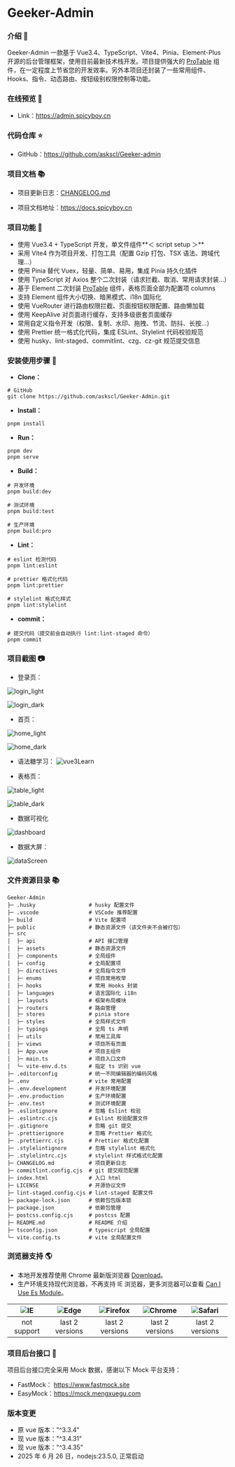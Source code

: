 # Geeker-Admin

### 介绍 📖

Geeker-Admin 一款基于 Vue3.4、TypeScript、Vite4、Pinia、Element-Plus 开源的后台管理框架，使用目前最新技术栈开发。项目提供强大的 [ProTable](https://juejin.cn/post/7166068828202336263) 组件，在一定程度上节省您的开发效率。另外本项目还封装了一些常用组件、Hooks、指令、动态路由、按钮级别权限控制等功能。

### 在线预览 👀

-   Link：https://admin.spicyboy.cn

### 代码仓库 ⭐

-   GitHub：https://github.com/askscl/Geeker-admin

### 项目文档 📚

-   项目更新日志：[CHANGELOG.md](./CHANGELOG.md)

-   项目文档地址：https://docs.spicyboy.cn

### 项目功能 🔨

-   使用 Vue3.4 + TypeScript 开发，单文件组件**＜ script setup ＞**
-   采用 Vite4 作为项目开发、打包工具（配置 Gzip 打包、TSX 语法、跨域代理…）
-   使用 Pinia 替代 Vuex，轻量、简单、易用，集成 Pinia 持久化插件
-   使用 TypeScript 对 Axios 整个二次封装（请求拦截、取消、常用请求封装…）
-   基于 Element 二次封装 [ProTable](https://juejin.cn/post/7166068828202336263) 组件，表格页面全部为配置项 columns
-   支持 Element 组件大小切换、暗黑模式、i18n 国际化
-   使用 VueRouter 进行路由权限拦截、页面按钮权限配置、路由懒加载
-   使用 KeepAlive 对页面进行缓存，支持多级嵌套页面缓存
-   常用自定义指令开发（权限、复制、水印、拖拽、节流、防抖、长按…）
-   使用 Prettier 统一格式化代码，集成 ESLint、Stylelint 代码校验规范
-   使用 husky、lint-staged、commitlint、czg、cz-git 规范提交信息

### 安装使用步骤 📔

-   **Clone：**

```text
# GitHub
git clone https://github.com/askscl/Geeker-Admin.git
```

-   **Install：**

```text
pnpm install
```

-   **Run：**

```text
pnpm dev
pnpm serve
```

-   **Build：**

```text
# 开发环境
pnpm build:dev

# 测试环境
pnpm build:test

# 生产环境
pnpm build:pro
```

-   **Lint：**

```text
# eslint 检测代码
pnpm lint:eslint

# prettier 格式化代码
pnpm lint:prettier

# stylelint 格式化样式
pnpm lint:stylelint
```

-   **commit：**

```text
# 提交代码（提交前会自动执行 lint:lint-staged 命令）
pnpm commit
```

### 项目截图 📷

-   登录页：

![login_light](https://i.imgtg.com/2023/04/13/8tknp.png)

![login_dark](https://i.imgtg.com/2023/04/13/8tmpP.png)

-   首页：

![home_light](https://i.imgtg.com/2023/04/13/8tl1j.png)

![home_dark](https://i.imgtg.com/2023/04/13/8tpfb.png)

-   语法糖学习：
    ![vue3Learn](https://ooo.0x0.ooo/2025/04/25/OcA7wr.jpg)

-   表格页：

![table_light](https://i.imgtg.com/2023/04/13/8tfMx.png)

![table_dark](https://i.imgtg.com/2023/04/13/8tv8F.png)

-   数据可视化

![dashboard](https://i.imgtg.com/2023/04/14/82Grx.png)

-   数据大屏：

![dataScreen](https://i.imgtg.com/2023/01/16/QP8HF.png)

### 文件资源目录 📚

```text
Geeker-Admin
├─ .husky                 # husky 配置文件
├─ .vscode                # VSCode 推荐配置
├─ build                  # Vite 配置项
├─ public                 # 静态资源文件（该文件夹不会被打包）
├─ src
│  ├─ api                 # API 接口管理
│  ├─ assets              # 静态资源文件
│  ├─ components          # 全局组件
│  ├─ config              # 全局配置项
│  ├─ directives          # 全局指令文件
│  ├─ enums               # 项目常用枚举
│  ├─ hooks               # 常用 Hooks 封装
│  ├─ languages           # 语言国际化 i18n
│  ├─ layouts             # 框架布局模块
│  ├─ routers             # 路由管理
│  ├─ stores              # pinia store
│  ├─ styles              # 全局样式文件
│  ├─ typings             # 全局 ts 声明
│  ├─ utils               # 常用工具库
│  ├─ views               # 项目所有页面
│  ├─ App.vue             # 项目主组件
│  ├─ main.ts             # 项目入口文件
│  └─ vite-env.d.ts       # 指定 ts 识别 vue
├─ .editorconfig          # 统一不同编辑器的编码风格
├─ .env                   # vite 常用配置
├─ .env.development       # 开发环境配置
├─ .env.production        # 生产环境配置
├─ .env.test              # 测试环境配置
├─ .eslintignore          # 忽略 Eslint 校验
├─ .eslintrc.cjs          # Eslint 校验配置文件
├─ .gitignore             # 忽略 git 提交
├─ .prettierignore        # 忽略 Prettier 格式化
├─ .prettierrc.cjs        # Prettier 格式化配置
├─ .stylelintignore       # 忽略 stylelint 格式化
├─ .stylelintrc.cjs       # stylelint 样式格式化配置
├─ CHANGELOG.md           # 项目更新日志
├─ commitlint.config.cjs  # git 提交规范配置
├─ index.html             # 入口 html
├─ LICENSE                # 开源协议文件
├─ lint-staged.config.cjs # lint-staged 配置文件
├─ package-lock.json      # 依赖包包版本锁
├─ package.json           # 依赖包管理
├─ postcss.config.cjs     # postcss 配置
├─ README.md              # README 介绍
├─ tsconfig.json          # typescript 全局配置
└─ vite.config.ts         # vite 全局配置文件
```

### 浏览器支持 🌎

-   本地开发推荐使用 Chrome 最新版浏览器 [Download](https://www.google.com/intl/zh-CN/chrome/)。
-   生产环境支持现代浏览器，不再支持 IE 浏览器，更多浏览器可以查看 [Can I Use Es Module](https://caniuse.com/?search=ESModule)。

| ![IE](https://i.imgtg.com/2023/04/11/8z7ot.png) | ![Edge](https://i.imgtg.com/2023/04/11/8zr3p.png) | ![Firefox](https://i.imgtg.com/2023/04/11/8zKiU.png) | ![Chrome](https://i.imgtg.com/2023/04/11/8zNrx.png) | ![Safari](https://i.imgtg.com/2023/04/11/8zeGj.png) |
| :---------------------------------------------: | :-----------------------------------------------: | :--------------------------------------------------: | :-------------------------------------------------: | :-------------------------------------------------: |
|                   not support                   |                  last 2 versions                  |                   last 2 versions                    |                   last 2 versions                   |                   last 2 versions                   |

### 项目后台接口 🧩

项目后台接口完全采用 Mock 数据，感谢以下 Mock 平台支持：

-   FastMock： https://www.fastmock.site
-   EasyMock：https://mock.mengxuegu.com

### 版本变更

-   原 vue 版本："^3.3.4"
-   现 vue 版本："^3.4.31"
-   现 vue 版本："^3.4.35"
-   2025 年 6 月 26 日，nodejs:23.5.0, 正常启动
